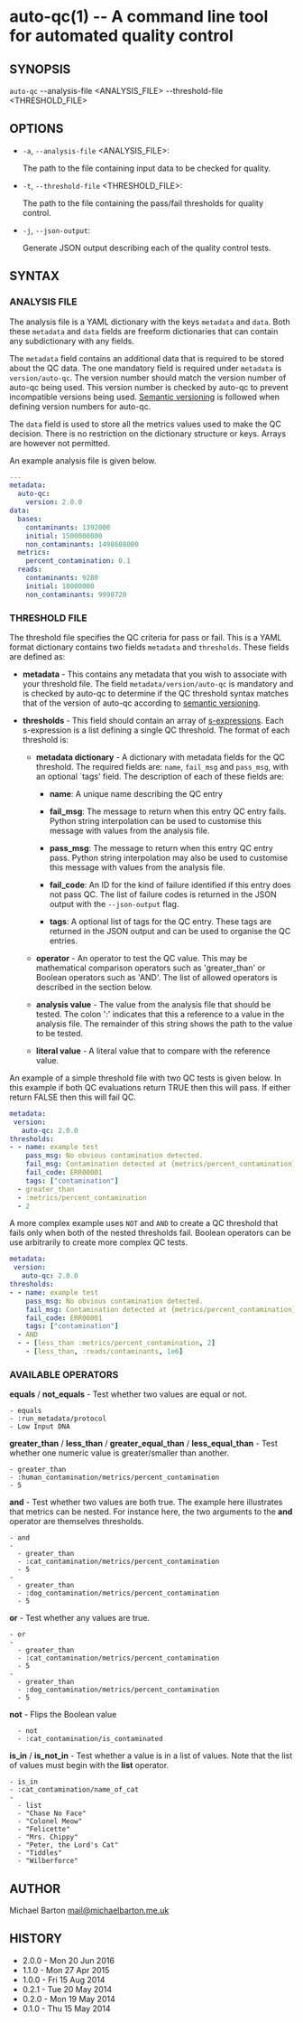 auto-qc(1) -- A command line tool for automated quality control
==============================================================

## SYNOPSIS

`auto-qc` --analysis-file <ANALYSIS_FILE> --threshold-file <THRESHOLD_FILE>

## OPTIONS

  * `-a`, `--analysis-file` <ANALYSIS_FILE>:

    The path to the file containing input data to be checked for quality.

  * `-t`, `--threshold-file` <THRESHOLD_FILE>:

    The path to the file containing the pass/fail thresholds for quality
    control.

  * `-j`, `--json-output`:

    Generate JSON output describing each of the quality control tests.

## SYNTAX

### ANALYSIS FILE

The analysis file is a YAML dictionary with the keys `metadata` and `data`.
Both these `metadata` and `data` fields are freeform dictionaries that can
contain any subdictionary with any fields.

The `metadata` field contains an additional data that is required to be stored
about the QC data. The one mandatory field is required under `metadata` is
`version/auto-qc`. The version number should match the version number of
auto-qc being used. This version number is checked by auto-qc to prevent
incompatible versions being used. [Semantic versioning][semver] is followed
when defining version numbers for auto-qc.

[semver]: http://semver.org

The `data` field is used to store all the metrics values used to make the QC
decision. There is no restriction on the dictionary structure or keys. Arrays
are however not permitted.

An example analysis file is given below.

~~~ YAML
---
metadata:
  auto-qc:
    version: 2.0.0
data:
  bases:
    contaminants: 1392000
    initial: 1500000000
    non_contaminants: 1498608000
  metrics:
    percent_contamination: 0.1
  reads:
    contaminants: 9280
    initial: 10000000
    non_contaminants: 9990720
~~~

### THRESHOLD FILE

The threshold file specifies the QC criteria for pass or fail. This is a YAML
format dictionary contains two fields `metadata` and `thresholds`. These fields
are defined as:

  * **metadata** - This contains any metadata that you wish to associate with
    your threshold file. The field `metadata/version/auto-qc` is mandatory and
    is checked by auto-qc to determine if the QC threshold syntax matches that
    of the version of auto-qc according to [semantic versioning][semver].

  * **thresholds** - This field should contain an array of
    [s-expressions][sexp]. Each s-expression is a list defining a single QC
    threshold. The format of each threshold is:

    * **metadata dictionary** - A dictionary with metadata fields for the QC
      threshold. The required fields are: `name`, `fail_msg` and `pass_msg`,
      with an optional `tags' field. The description of each of these fields
      are:

        * **name**: A unique name describing the QC entry

        * **fail_msg**: The message to return when this entry QC entry fails.
          Python string interpolation can be used to customise this message
          with values from the analysis file.

        * **pass_msg**: The message to return when this entry QC entry pass.
          Python string interpolation may also be used to customise this
          message with values from the analysis file.

        * **fail_code**: An ID for the kind of failure identified if this entry
          does not pass QC. The list of failure codes is returned in the JSON
          output with the `--json-output` flag.

        * **tags**: A optional list of tags for the QC entry. These tags are
          returned in the JSON output and can be used to organise the QC
          entries.

    * **operator** - An operator to test the QC value. This may be mathematical
      comparison operators such as 'greater_than' or Boolean operators such as 'AND'. The
      list of allowed operators is described in the section below.

    * **analysis value** - The value from the analysis file that should be
      tested. The colon ':' indicates that this a reference to a value in the
      analysis file. The remainder of this string shows the path to the value
      to be tested.

    * **literal value** - A literal value that to compare with the reference
      value.

[sexp]: https://en.wikipedia.org/wiki/S-expression

An example of a simple threshold file with two QC tests is given below. In this
example if both QC evaluations return TRUE then this will pass. If either
return FALSE then this will fail QC.

~~~ YAML
metadata:
 version:
   auto-qc: 2.0.0
thresholds:
- - name: example test
    pass_msg: No obvious contamination detected.
    fail_msg: Contamination detected at {metrics/percent_contamination}%
    fail_code: ERR00001
    tags: ["contamination"]
  - greater_than
  - :metrics/percent_contamination
  - 2
~~~

A more complex example uses `NOT` and `AND` to create a QC threshold that
fails only when both of the nested thresholds fail. Boolean operators can be
use arbitrarily to create more complex QC tests.

~~~ YAML
metadata:
 version:
   auto-qc: 2.0.0
thresholds:
- - name: example test
    pass_msg: No obvious contamination detected.
    fail_msg: Contamination detected at {metrics/percent_contamination}% with {reads/contaminants} reads.
    fail_code: ERR00001
    tags: ["contamination"]
  - AND
  - - [less_than :metrics/percent_contamination, 2]
    - [less_than, :reads/contaminants, 1e6]
~~~

### AVAILABLE OPERATORS

**equals** / **not_equals** - Test whether two values are equal or not.

    - equals
    - :run_metadata/protocol
    - Low Input DNA

**greater_than** / **less_than** / **greater_equal_than** / **less_equal_than** - Test whether one
numeric value is greater/smaller than another.

    - greater_than
    - :human_contamination/metrics/percent_contamination
    - 5

**and** - Test whether two values are both true. The example here illustrates
that metrics can be nested. For instance here, the two arguments to the **and**
operator are themselves thresholds.

    - and
    -
      - greater_than
      - :cat_contamination/metrics/percent_contamination
      - 5
    -
      - greater_than
      - :dog_contamination/metrics/percent_contamination
      - 5

**or** - Test whether any values are true.

    - or
    -
      - greater_than
      - :cat_contamination/metrics/percent_contamination
      - 5
    -
      - greater_than
      - :dog_contamination/metrics/percent_contamination
      - 5

**not** - Flips the Boolean value

      - not
      - :cat_contamination/is_contaminated

**is_in** / **is_not_in** - Test whether a value is in a list of values. Note
that the list of values must begin with the **list** operator.

    - is_in
    - :cat_contamination/name_of_cat
    -
      - list
      - "Chase No Face"
      - "Colonel Meow"
      - "Felicette"
      - "Mrs. Chippy"
      - "Peter, the Lord's Cat"
      - "Tiddles"
      - "Wilberforce"

## AUTHOR

Michael Barton <mail@michaelbarton.me.uk>

## HISTORY

* 2.0.0 - Mon 20 Jun 2016
* 1.1.0 - Mon 27 Apr 2015
* 1.0.0 - Fri 15 Aug 2014
* 0.2.1 - Tue 20 May 2014
* 0.2.0 - Mon 19 May 2014
* 0.1.0 - Thu 15 May 2014
